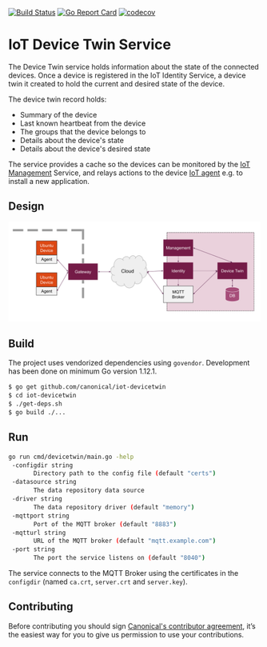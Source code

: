 [![Build Status][travis-image]][travis-url]
[![Go Report Card][goreportcard-image]][goreportcard-url]
[![codecov][codecov-image]][codecov-url]
# IoT Device Twin Service

The Device Twin service holds information about the state of the connected devices. Once a 
device is registered in the IoT Identity Service, a device twin it created to hold
the current and desired state of the device.

The device twin record holds:
 - Summary of the device
 - Last known heartbeat from the device
 - The groups that the device belongs to
 - Details about the device's state
 - Details about the device's desired state
 
 The service provides a cache so the devices can be monitored by the [IoT Management](https://github.com/canonical/iot-management) 
 Service, and relays actions to the device [IoT agent](https://github.com/canonical/iot-agent) e.g. to install a new application.
 
 ## Design
 ![IoT Management Solution Overview](./docs/IoTManagement.svg)
 
 ## Build
 The project uses vendorized dependencies using `govendor`. Development has been done on minimum Go version 1.12.1.
 ```bash
 $ go get github.com/canonical/iot-devicetwin
 $ cd iot-devicetwin
 $ ./get-deps.sh
 $ go build ./...
 ```
 
 ## Run
 ```bash
 go run cmd/devicetwin/main.go -help
  -configdir string
        Directory path to the config file (default "certs")
  -datasource string
        The data repository data source
  -driver string
        The data repository driver (default "memory")
  -mqttport string
        Port of the MQTT broker (default "8883")
  -mqtturl string
        URL of the MQTT broker (default "mqtt.example.com")
  -port string
        The port the service listens on (default "8040")
 ```
 
 The service connects to the MQTT Broker using the certificates in the `configdir` (named `ca.crt`, `server.crt` and `server.key`).
 
 ## Contributing
 Before contributing you should sign [Canonical's contributor agreement](https://www.ubuntu.com/legal/contributors), it’s the easiest way for you to give us permission to use your contributions.

[travis-image]: https://travis-ci.org/canonical/iot-devicetwin.svg?branch=master
[travis-url]: https://travis-ci.org/canonical/iot-devicetwin
[goreportcard-image]: https://goreportcard.com/badge/github.com/canonical/iot-devicetwin
[goreportcard-url]: https://goreportcard.com/report/github.com/canonical/iot-devicetwin
[codecov-url]: https://codecov.io/gh/canonical/iot-devicetwin
[codecov-image]: https://codecov.io/gh/canonical/iot-devicetwin/branch/master/graph/badge.svg
